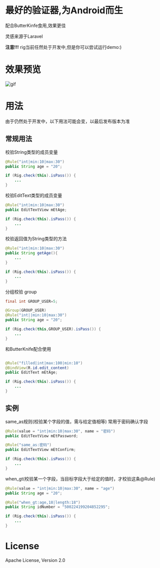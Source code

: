 # 最好的验证器,为Android而生

配合ButterKinfe食用,效果更佳

灵感来源于Laravel

**注意!!!** rig当前任然处于开发中,但是你可以尝试运行demo:)


# 效果预览
![gif](https://raw.githubusercontent.com/lsxiao/rig/master/demo.gif)

# 用法
由于仍然处于开发中，以下用法可能会变，以最后发布版本为准

## 常规用法
校验String类型的成员变量
```java
@Rule("int|min:10|max:30")
public String age = "20";

if (Rig.check(this).isPass()) {
    ...
}
```

校验EditText类型的成员变量
```java
@Rule("int|min:10|max:30")
public EditTextView mEtAge;

if (Rig.check(this).isPass()) {
    ...
}
```

校验返回值为String类型的方法
```java
@Rule("int|min:10|max:30")
public String getAge(){
    ...
}

if (Rig.check(this).isPass()) {
    ...
}
```


分组校验
group
```java
final int GROUP_USER=5;

@Group(GROUP_USER)
@Rule("int||min:10|max:30")
public String age = "20";

if (Rig.check(this,GROUP_USER).isPass()) {
    ...
}
```

和ButterKnife配合使用
```java

@Rule("filled|int|max:100|min:10")
@BindView(R.id.edit_content)
public EditText mEtAge;

if (Rig.check(this).isPass()) {
    ...
}
```



## 实例
same_as规则(校验某个字段的值，需与给定值相等)
常用于密码确认字段
```java
@Rule(value = "int|min:10|max:30", name = "密码")
public EditTextView mEtPassword;

@Rule("same_as:密码")
public EditTextView mEtConfirm;

if (Rig.check(this).isPass()) {
    ...
}
```

when_gt(校验某一个字段，当目标字段大于给定的值时，才校验这条@Rule)
```java
@Rule(value = "int|min:10|max:30", name = "age")
public String age = "20";

@Rule("when_gt:age,18|length:18")
public String idNumber = "500224199204852295";

if (Rig.check(this).isPass()) {
    ...
}
```


# License
Apache License, Version 2.0
